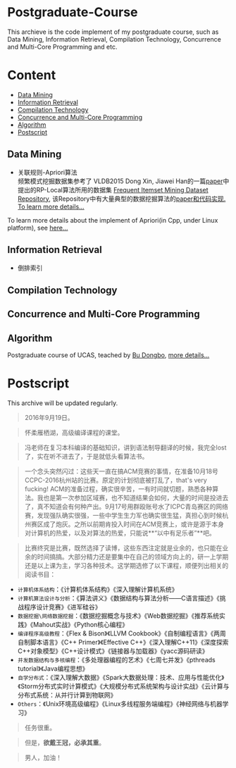 Postgraduate-Course
=======================
This archieve is the code implement of my postgraduate course, such as Data Mining, Information Retrieval, Compilation Technology, Concurrence and  Multi-Core Programming and etc.

# Content
* [Data Mining](#data-mining)
* [Information Retrieval](#information-retrieval)
* [Compilation Technology](#compilation-technology)
* [Concurrence and  Multi-Core Programming](#concurrence-and--multi-core-programming)
* [Algorithm](#algorithm)
* [Postscript](#postscript)

## Data Mining
- 关联规则-Apriori算法<br>
频繁模式挖掘数据集参考了 VLDB2015 Dong Xin, Jiawei Han的一篇[paper](https://github.com/lijiansong/Postgraduate-Course/blob/master/Data-Mining/VLDB2005-RP%20Local/vldb05.pdf)中提出的RP-Local算法所用的数据集 [Frequent Itemset Mining Dataset Repository](http://fimi.ua.ac.be/data/), 该Repository中有大量典型的数据挖掘算法的[paper和代码实现.](http://fimi.ua.ac.be/src/) [To learn more details...](https://github.com/lijiansong/Postgraduate-Course/tree/master/Data-Mining/VLDB2005-RP%20Local)<br>

To learn more details about the implement of Apriori(in Cpp, under Linux platform), see [here...](https://github.com/lijiansong/Postgraduate-Course/tree/master/Data-Mining/Apriori)


## Information Retrieval
- 倒排索引

## Compilation Technology


## Concurrence and  Multi-Core Programming

## Algorithm
Postgraduate course of UCAS, teached by [Bu Dongbo](http://bioinfo.ict.ac.cn/~dbu/), [more details...](https://github.com/lijiansong/Postgraduate-Course/tree/master/Algorithm)

# Postscript
This archive will be updated regularly.

> 2016年9月19日。


> 怀柔雁栖湖，高级编译课程的课堂。


> 冯老师在复习本科编译的基础知识，讲到语法制导翻译的时候，我完全lost了，实在听不进去了，于是就低头看算法书。


> 一个念头突然闪过：这些天一直在搞ACM竞赛的事情，在准备10月18号CCPC-2016杭州站的比赛。原定的计划彻底被打乱了，that's very fucking! ACM的准备过程，确实很辛苦，一有时间就切题，熟悉各种算法。我也是第一次参加区域赛，也不知道结果会如何，大量的时间是投进去了，真不知道会有何种产出。9月17号用群殴账号水了ICPC青岛赛区的网络赛，发现强队确实很强，一些中学生生力军也确实很生猛，真担心到时候杭州赛区成了炮灰。之所以前期肯投入时间在ACM竞赛上，或许是源于本身对计算机的热爱，以及对算法的热爱，只能说**“以中有足乐者”**吧。


> 比赛终究是比赛，既然选择了读博，这些东西注定就是业余的，也只能在业余的时间搞搞。大部分精力还是要集中在自己的领域方向上的，研一上学期还是以上课为主，学习各种技术。这学期选修了以下课程，顺便列出相关的阅读书目：

- `计算机体系结构`：《计算机体系结构》《深入理解计算机系统》
- `计算机算法设计与分析`：《算法讲义》《数据结构与算法分析——C语言描述》《挑战程序设计竞赛》《进军硅谷》
- `数据挖掘\网络数据挖掘`：《数据挖掘概念与技术》《Web数据挖掘》《推荐系统实践》《Mahout实战》《Python核心编程》
- `编译程序高级教程`：《Flex & Bison》《LLVM Cookbook》《自制编程语言》《两周自制脚本语言》《C++ Primer》《Effective C++》《深入理解C++11》《深度探索C++对象模型》《C++设计模式》《链接器与加载器》《yacc源码研读》
- `并发数据结构与多核编程`：《多处理器编程的艺术》《七周七并发》《pthreads tutorial》《Java编程思想》
- `自学分布式`：《深入理解大数据》《Spark大数据处理：技术、应用与性能优化》《Storm分布式实时计算模式》《大规模分布式系统架构与设计实战》《云计算与分布式系统：从并行计算到物联网》
- `Others`：《Unix环境高级编程》《Linux多线程服务端编程》《神经网络与机器学习》


> 任务很重。

> 但是，**欲戴王冠，必承其重**。

> 男人，加油！
